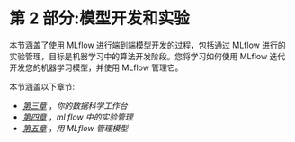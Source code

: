

# 第 2 部分:模型开发和实验

本节涵盖了使用 MLflow 进行端到端模型开发的过程，包括通过 MLflow 进行的实验管理，目标是机器学习中的算法开发阶段。您将学习如何使用 MLflow 迭代开发您的机器学习模型，并使用 MLflow 管理它。

本节涵盖以下章节:

*   [*第三章*](B16783_03_Final_SB_epub.xhtml#_idTextAnchor066) ，*你的数据科学工作台*
*   [*第四章*](B16783_04_Final_SB_epub.xhtml#_idTextAnchor081) ，*ml flow 中的实验管理*
*   [*第五章*](B16783_05_Final_SB_epub.xhtml#_idTextAnchor094) ，*用 MLflow 管理模型*